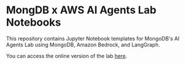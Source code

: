 # MongDB x AWS AI Agents Lab Notebooks

This repository contains Jupyter Notebook templates for MongoDB's AI Agents Lab using MongoDB, Amazon Bedrock, and LangGraph.

You can access the online version of the lab [here](https://mongodb-developer.github.io/mdb-aws-agents-lab/).
